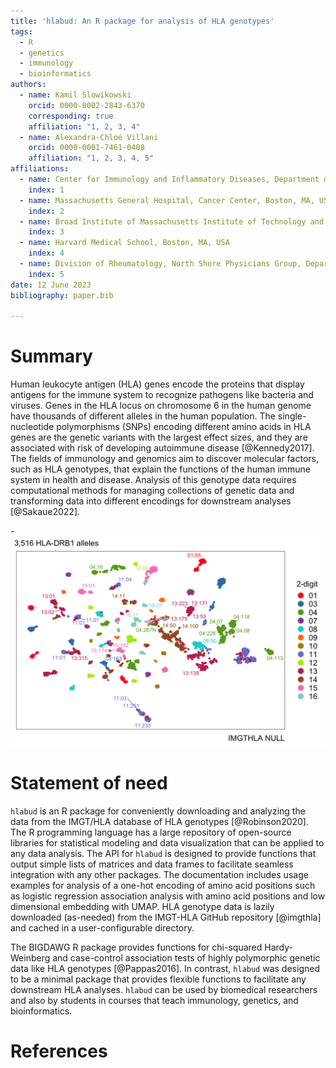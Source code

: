 ```yaml
---
title: 'hlabud: An R package for analysis of HLA genotypes'
tags:
  - R
  - genetics
  - immunology
  - bioinformatics
authors:
  - name: Kamil Slowikowski
	orcid: 0000-0002-2843-6370
	corresponding: true
    affiliation: "1, 2, 3, 4"
  - name: Alexandra-Chloé Villani
	orcid: 0000-0001-7461-0408
    affiliation: "1, 2, 3, 4, 5"
affiliations:
  - name: Center for Immunology and Inflammatory Diseases, Department of Medicine, Massachusetts General Hospital, Boston, MA, USA 
    index: 1
  - name: Massachusetts General Hospital, Cancer Center, Boston, MA, USA 
    index: 2
  - name: Broad Institute of Massachusetts Institute of Technology and Harvard, Cambridge, MA, USA
    index: 3
  - name: Harvard Medical School, Boston, MA, USA
	index: 4
  - name: Division of Rheumatology, North Shore Physicians Group, Department of Medicine, Mass General Brigham Healthcare Center, Lynn, MA, USA
	index: 5
date: 12 June 2023
bibliography: paper.bib

---
```


# Summary

Human leukocyte antigen (HLA) genes encode the proteins that display antigens for the immune system to recognize pathogens like bacteria and viruses.
Genes in the HLA locus on chromosome 6 in the human genome have thousands of different alleles in the human population.
The single-nucleotide polymorphisms (SNPs) encoding different amino acids in HLA genes are the genetic variants with the largest effect sizes, and they are associated with risk of developing autoimmune disease [@Kennedy2017].
The fields of immunology and genomics aim to discover molecular factors, such as HLA genotypes, that explain the functions of the human immune system in health and disease.
Analysis of this genotype data requires computational methods for managing collections of genetic data and transforming data into different encodings for downstream analyses [@Sakaue2022].

-![HLA-DRB1 genotypes embedded with UMAP](vignettes/examples_files/figure-html/umap1-1.png)


# Statement of need

`hlabud` is an R package for conveniently downloading and analyzing the data from the IMGT/HLA database of HLA genotypes [@Robinson2020].
The R programming language has a large repository of open-source libraries for statistical modeling and data visualization that can be applied to any data analysis.
The API for `hlabud` is designed to provide functions that output simple lists of matrices and data frames to facilitate seamless integration with any other packages.
The documentation includes usage examples for analysis of a one-hot encoding of amino acid positions such as logistic regression association analysis with amino acid positions and low dimensional embedding with UMAP.
HLA genotype data is lazily downloaded (as-needed) from the IMGT-HLA GitHub repository [@imgthla] and cached in a user-configurable directory.

The BIGDAWG R package provides functions for chi-squared Hardy-Weinberg and case-control association tests of highly polymorphic genetic data like HLA genotypes [@Pappas2016].
In contrast, `hlabud` was designed to be a minimal package that provides flexible functions to facilitate any downstream HLA analyses.
`hlabud` can be used by biomedical researchers and also by students in courses that teach immunology, genetics, and bioinformatics.


# References


